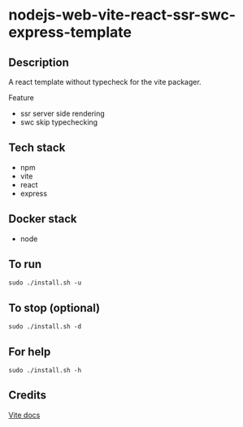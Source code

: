 # nodejs-web-vite-react-ssr-swc-express-template

## Description
A react template without typecheck for the vite packager.

Feature
- ssr server side rendering
- swc skip typechecking

## Tech stack
- npm
- vite
- react
- express

## Docker stack
- node

## To run
`sudo ./install.sh -u`

## To stop (optional)
`sudo ./install.sh -d`

## For help
`sudo ./install.sh -h`

## Credits
[Vite docs](https://vitejs.dev/guide/)